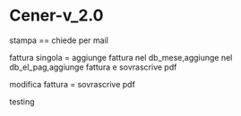 Cener-v_2.0
===========



stampa ==  chiede per mail

fattura singola = aggiunge fattura nel db_mese,aggiunge nel db_el_pag,aggiunge fattura e sovrascrive pdf

modifica fattura = sovrascrive pdf


testing